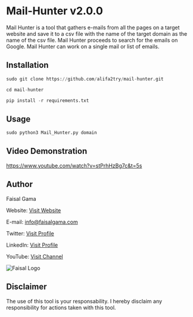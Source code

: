 # Mail-Hunter v2.0.0

Mail Hunter is a tool that gathers e-mails from all the pages on a target website and save it to a csv file with the name of the target domain as the name of the csv file. Mail Hunter proceeds to search for the emails on Google. Mail Hunter can work on a single mail or list of emails.


## Installation

```python
sudo git clone https://github.com/alifa2try/mail-hunter.git

cd mail-hunter

pip install -r requirements.txt

```



## Usage
```python
sudo python3 Mail_Hunter.py domain
```

## Video Demonstration
https://www.youtube.com/watch?v=stPrhHzBg7c&t=5s



## Author

Faisal Gama

Website: [Visit Website](https://faisalgama.com/ "Website")   

E-mail: info@faisalgama.com

Twitter: [Visit Profile](https://twitter.com/2faisalgama "Twitter") 

LinkedIn: [Visit Profile](https://www.linkedin.com/in/2faisalgama/ "LinkedIn") 

YouTube: [Visit Channel](https://www.youtube.com/channel/UCYRIwpAwEbY9hFw7iet05kQ?view_as=subscriber&pbjreload=10 "YouTube")

![Faisal Logo](https://faisalgama.com/wp-content/uploads/cropped-Faisal_Gama_Logo-110x131.png "Faisal Gama Logo")

## Disclaimer

The use of this tool is your responsability. I hereby disclaim any responsibility for actions taken with this tool.
